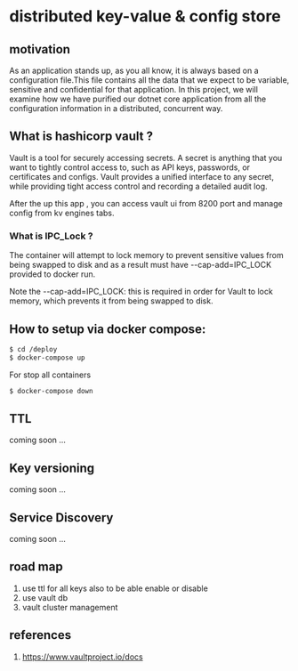 # distributed key-value & config store

## motivation

As an application stands up, as you all know, it is always based on a configuration file.This file contains all the data that we expect to be variable, sensitive and confidential for that application. In this project, we will examine how we have purified our dotnet core application from all the configuration information in a distributed, concurrent way.

## What is hashicorp vault ?

Vault is a tool for securely accessing secrets. A secret is anything that you want to tightly control access to, such as API keys, passwords, or certificates and configs. Vault provides a unified interface to any secret, while providing tight access control and recording a detailed audit log.

After the up this app , you can access vault ui from 8200 port and manage config from kv engines tabs.

### What is IPC_Lock ?
The container will attempt to lock memory to prevent sensitive values from being swapped to disk and as a result must have --cap-add=IPC_LOCK provided to docker run.

Note the --cap-add=IPC_LOCK: this is required in order for Vault to lock memory, which prevents it from being swapped to disk. 


## How to setup via docker compose:

```sh
$ cd /deploy
$ docker-compose up
```
For stop all containers
```sh
$ docker-compose down
```

## TTL 
coming soon ...

## Key versioning
coming soon ...

## Service Discovery 
coming soon ...

## road map
1. use ttl for all keys also to be able enable or disable
2. use vault db
3. vault cluster management

## references 

1. https://www.vaultproject.io/docs

